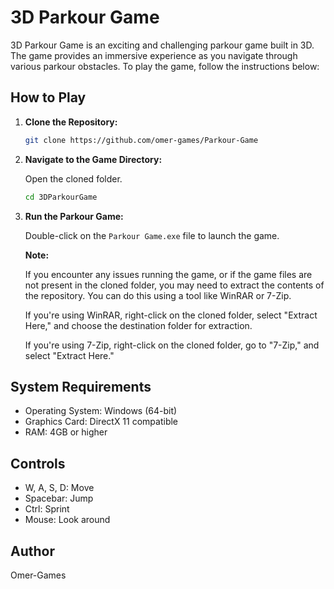 # 3D Parkour Game

3D Parkour Game is an exciting and challenging parkour game built in 3D. The game provides an immersive experience as you navigate through various parkour obstacles. To play the game, follow the instructions below:

## How to Play

1. **Clone the Repository:**

    ```bash
    git clone https://github.com/omer-games/Parkour-Game
    ```

2. **Navigate to the Game Directory:**

    Open the cloned folder.

    ```bash
    cd 3DParkourGame
    ```

3. **Run the Parkour Game:**

    Double-click on the `Parkour Game.exe` file to launch the game.

    **Note:**

    If you encounter any issues running the game, or if the game files are not present in the cloned folder, you may need to extract the contents of the repository. You can do this using a tool like WinRAR or 7-Zip.

    If you're using WinRAR, right-click on the cloned folder, select "Extract Here," and choose the destination folder for extraction.

    If you're using 7-Zip, right-click on the cloned folder, go to "7-Zip," and select "Extract Here."

## System Requirements

- Operating System: Windows (64-bit)
- Graphics Card: DirectX 11 compatible
- RAM: 4GB or higher

## Controls

- W, A, S, D: Move
- Spacebar: Jump
- Ctrl: Sprint
- Mouse: Look around

## Author

Omer-Games
